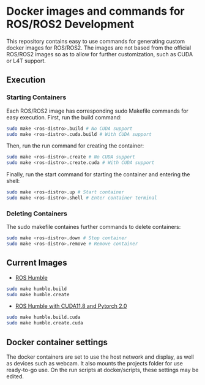 # Docker images and commands for ROS/ROS2 Development
This repository contains easy to use commands for generating custom docker images for ROS/ROS2. The images are not based from the official ROS/ROS2 images so as to allow for further customization, such as CUDA or L4T support. 

## Execution
### Starting Containers
Each ROS/ROS2 image has corresponding sudo Makefile commands for easy execution. First, run the build command:
```bash
sudo make <ros-distro>.build # No CUDA support
sudo make <ros-distro>.cuda.build # With CUDA support
```
Then, run the run command for creating the container:
```bash
sudo make <ros-distro>.create # No CUDA support
sudo make <ros-distro>.create.cuda # With CUDA support
```
Finally, run the start command for starting the container and entering the shell:
```bash
sudo make <ros-distro>.up # Start container
sudo make <ros-distro>.shell # Enter container terminal
```

### Deleting Containers
The sudo makefile containes further commands to delete containers:
```bash
sudo make <ros-distro>.down # Stop container
sudo make <ros-distro>.remove # Remove container
```

## Current Images

- [ROS Humble](./docker/Dockerfile.humble)
```bash
sudo make humble.build
sudo make humble.create
```
- [ROS Humble with CUDA11.8 and Pytorch 2.0](./docker/Dockerfile.humble.cuda)
```bash
sudo make humble.build.cuda
sudo make humble.create.cuda
```

## Docker container settings
The docker containers are set to use the host network and display, as well as devices such as webcam. It also mounts the projects folder for use ready-to-go use. On the run scripts at docker/scripts, these settings may be edited.